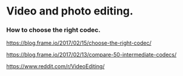 # Video and photo editing.

### How to choose the right codec.

https://blog.frame.io/2017/02/15/choose-the-right-codec/

https://blog.frame.io/2017/02/13/compare-50-intermediate-codecs/

https://www.reddit.com/r/VideoEditing/
